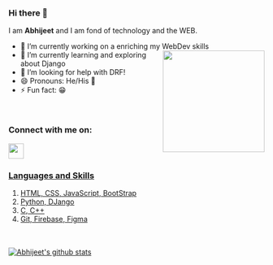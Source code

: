 ### Hi there 👋
I am __Abhijeet__ and I am fond of technology and the WEB.

- 🔭 I’m currently working on a enriching my WebDev skills            <img src="https://raw.githubusercontent.com/coderAbhii/coderAbhii/master/cartoon.png" align="right" height = 200/>
- 🌱 I’m currently learning and exploring about Django
- 🤔 I’m looking for help with DRF!
- 😄 Pronouns: He/His :boy:
- ⚡ Fun fact: :grin:

<br>

### Connect with me on: <br> <a href="http://linkedin.com/in/abhijeet-dhanwate" > 
  <img src="https://raw.githubusercontent.com/coderAbhii/coderAbhii/master/linkedin.jpeg" height= 30px />   

<br>

### Languages and Skills
  1. HTML, CSS, JavaScript, BootStrap
  2. Python, DJango
  3. C, C++
  4. Git, Firebase, Figma

<br><br>
[![Abhijeet's github stats](https://github-readme-stats.vercel.app/api?username=amdhanwate)](https://github.com/coderAbhii/github-readme-stats)
